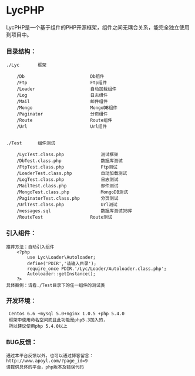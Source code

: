 LycPHP
======

LycPHP是一个基于组件的PHP开源框架，组件之间无耦合关系，能完全独立使用到项目中。

### 目录结构：

	./Lyc		框架
	
		/Db							Db组件
		/Ftp						Ftp组件
		/Loader						自动加载组件
		/Log						日志组件
		/Mail						邮件组件
		/Mongo						MongoDB组件
		/Paginator					分页组件
		/Route						Route组件
		/Url						Url组件
	
	
	./Test		组件测试
	
		/LycTest.class.php				测试框架
		/DbTest.class.php				数据库测试
		/FtpTest.class.php				Ftp测试
		/LoaderTest.class.php			自动加载测试
		/LogTest.class.php				日志测试
		/MailTest.class.php				邮件测试
		/MongoTest.class.php			MongoDB测试
		/PaginatorTest.class.php		分页测试
		/UrlTest.class.php				Url测试
		/messages.sql					数据库测试DB库
		/RouteTest					Route测试	  


### 引入组件：

	推荐方法：自动引入组件
		<?php
			use Lyc\Loader\Autoloader;
			define('PDIR','请输入目录');
			require_once PDIR.'/Lyc/Loader/Autoloader.class.php';
			Autoloader::getInstance();
		?>
	具体案例：请看./Test目录下的任一组件的测试类

		
### 开发环境：

	 Centos 6.6 +mysql 5.0+nginx 1.0.5 +php 5.4.0
	 框架中使用命名空间而且此功能是php5.3加入的，
	 所以建议使用php 5.4.0以上


### BUG反馈：

	通过本平台反馈以外，也可以通过博客留言：
	http://www.apoyl.com/?page_id=9
	请提供具体的平台，php版本及错误代码
	
		  		    
